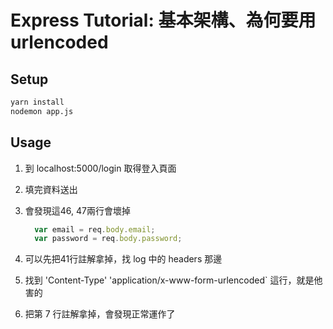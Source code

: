 # Express Tutorial: 基本架構、為何要用 urlencoded

## Setup

```bash
yarn install
nodemon app.js
```

## Usage

1. 到 localhost:5000/login 取得登入頁面
2. 填完資料送出
3. 會發現這46, 47兩行會壞掉

    ```javascript
      var email = req.body.email;
      var password = req.body.password;
    ```

4. 可以先把41行註解拿掉，找 log 中的 headers 那邊
5. 找到 'Content-Type' 'application/x-www-form-urlencoded` 這行，就是他害的
6. 把第 7 行註解拿掉，會發現正常運作了
